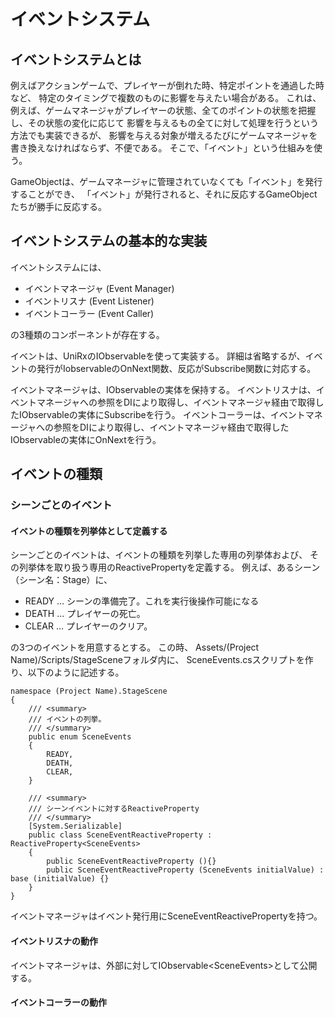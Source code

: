 # イベントシステム

## イベントシステムとは

例えばアクションゲームで、プレイヤーが倒れた時、特定ポイントを通過した時など、
特定のタイミングで複数のものに影響を与えたい場合がある。
これは、例えば、ゲームマネージャがプレイヤーの状態、全てのポイントの状態を把握し、その状態の変化に応じて
影響を与えるもの全てに対して処理を行うという方法でも実装できるが、
影響を与える対象が増えるたびにゲームマネージャを書き換えなければならず、不便である。
そこで、「イベント」という仕組みを使う。

GameObjectは、ゲームマネージャに管理されていなくても「イベント」を発行することができ、
「イベント」が発行されると、それに反応するGameObjectたちが勝手に反応する。

## イベントシステムの基本的な実装

イベントシステムには、

- イベントマネージャ (Event Manager)
- イベントリスナ (Event Listener)
- イベントコーラー (Event Caller)

の3種類のコンポーネントが存在する。

イベントは、UniRxのIObservableを使って実装する。
詳細は省略するが、イベントの発行がIobservableのOnNext関数、反応がSubscribe関数に対応する。

イベントマネージャは、IObservableの実体を保持する。
イベントリスナは、イベントマネージャへの参照をDIにより取得し、イベントマネージャ経由で取得したIObservableの実体にSubscribeを行う。
イベントコーラーは、イベントマネージャへの参照をDIにより取得し、イベントマネージャ経由で取得したIObservableの実体にOnNextを行う。

## イベントの種類

### シーンごとのイベント

#### イベントの種類を列挙体として定義する

シーンごとのイベントは、イベントの種類を列挙した専用の列挙体および、
その列挙体を取り扱う専用のReactivePropertyを定義する。
例えば、あるシーン（シーン名：Stage）に、

- READY … シーンの準備完了。これを実行後操作可能になる
- DEATH … プレイヤーの死亡。
- CLEAR … プレイヤーのクリア。

の3つのイベントを用意するとする。
この時、
Assets/(Project Name)/Scripts/StageSceneフォルダ内に、
SceneEvents.csスクリプトを作り、以下のように記述する。

```
namespace (Project Name).StageScene
{
    /// <summary>
    /// イベントの列挙。
    /// </summary>
    public enum SceneEvents
    {
        READY,
        DEATH,
        CLEAR,
    }

    /// <summary>
    /// シーンイベントに対するReactiveProperty
    /// </summary>
    [System.Serializable]
    public class SceneEventReactiveProperty : ReactiveProperty<SceneEvents>
    {
        public SceneEventReactiveProperty (){}
        public SceneEventReactiveProperty (SceneEvents initialValue) : base (initialValue) {}
    }
}

```

イベントマネージャはイベント発行用にSceneEventReactivePropertyを持つ。

#### イベントリスナの動作

イベントマネージャは、外部に対してIObservable\<SceneEvents\>として公開する。


#### イベントコーラーの動作


